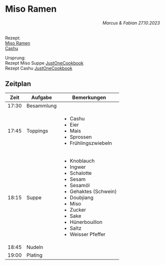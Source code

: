 # Miso Ramen

###### <div style="text-align: right">Marcus & Fabian 27.10.2023</div>

Rezept:<br>
[Miso Ramen](./MisoRamenRecipe.md)<br>
[Cashu](./CashuRecipe.md)

Ursprung:<br>
Rezept Miso Suppe [JustOneCookbook](https://www.justonecookbook.com/homemade-chashu-miso-ramen/)<br>
Rezept Cashu [JustOneCookbook](https://www.justonecookbook.com/homemade-chashu/)

## Zeitplan

| Zeit  | Aufgabe    | Bemerkungen                                                                                                                                                                                                                                  |
| ----- | ---------- | -------------------------------------------------------------------------------------------------------------------------------------------------------------------------------------------------------------------------------------------- |
| 17:30 | Besammlung |
| 17:45 | Toppings   | <ul><li>Cashu</li><li>Eier</li><li>Mais</li><li>Sprossen</li><li>Frühlingszwiebeln</li></ul>                                                                                                                                                 |
| 18:15 | Suppe      | <ul><li>Knoblauch</li><li>Ingwer</li><li>Schalotte</li><li>Sesam</li><li>Sesamöl</li><li>Gehaktes (Schwein)</li><li>Doubjiang</li><li>Miso</li><li>Zucker</li><li>Sake</li><li>Hünerbouillon</li><li>Saltz</li><li>Weisser Pfeffer</li></ul> |
| 18:45 | Nudeln     |
| 19:00 | Plating    |
